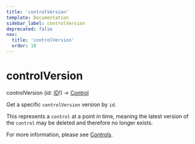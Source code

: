 ```yaml
---
title: 'controlVersion'
template: Documentation
sidebar_label: controlVersion
deprecated: false
nav:
  title: 'controlVersion'
  order: 10
---
```


# controlVersion

<div className="pb-4 font-roboto-slab text-lg"><span className="font-bold">controlVersion</span> <span style={{'fontWeight':400,'fontSize':'0.85em'}}>(id: <a href="/guardrails/docs/reference/graphql/scalar/ID">ID</a>!) &rarr; <a href="/guardrails/docs/reference/graphql/object/Control">Control</a></span>
</div>



Get a specific `controlVersion` version by `id`.

This represents a `control` at a point in time, meaning the latest version of the `control` may be deleted and therefore no longer exists.

For more information, please see [Controls](https://turbot.com/guardrails/docs/concepts/controls).